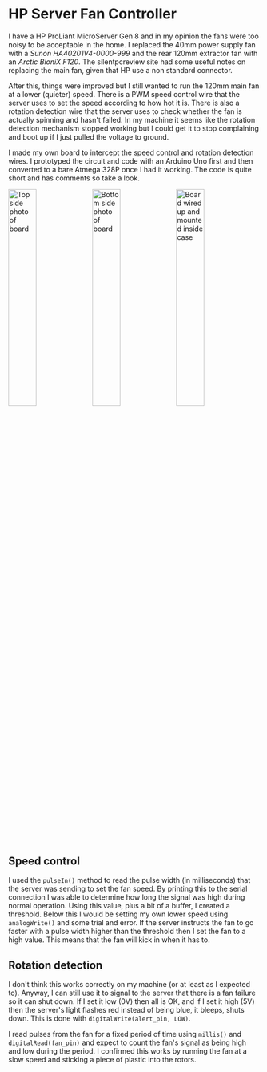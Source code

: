 # HP Server Fan Controller

I have a HP ProLiant MicroServer Gen 8 and in my opinion the fans were too noisy to be acceptable in the home. I replaced the 40mm power supply fan with a *Sunon HA40201V4-0000-999* and the rear 120mm extractor fan with an *Arctic BioniX F120*. The silentpcreview site had some useful notes on replacing the main fan, given that HP use a non standard connector.

After this, things were improved but I still wanted to run the 120mm main fan at a lower (quieter) speed. There is a PWM speed control wire that the server uses to set the speed according to how hot it is. There is also a rotation detection wire that the server uses to check whether the fan is actually spinning and hasn't failed. In my machine it seems like the rotation detection mechanism stopped working but I could get it to stop complaining and boot up if I just pulled the voltage to ground.

I made my own board to intercept the speed control and rotation detection wires. I prototyped the circuit and code with an Arduino Uno first and then converted to a bare Atmega 328P once I had it working. The code is quite short and has comments so take a look.

<a href="https://epixstudios.co.uk/filer/canonical/1532891767/5/"><img src="https://epixstudios.co.uk/filer/canonical/1532891767/5/" alt="Top side photo of board" width=33.3% /></a><a href="https://epixstudios.co.uk/filer/canonical/1532891767/6/"><img src="https://epixstudios.co.uk/filer/canonical/1532891767/6/" alt="Bottom side photo of board" width=33.3% /></a><a href="https://epixstudios.co.uk/filer/canonical/1532891767/7/"><img src="https://epixstudios.co.uk/filer/canonical/1532891767/7/" alt="Board wired up and mounted inside case" width=33.3% /></a>


## Speed control

I used the `pulseIn()` method to read the pulse width (in milliseconds) that the server was sending to set the fan speed. By printing this to the serial connection I was able to determine how long the signal was high during normal operation. Using this value, plus a bit of a buffer, I created a threshold. Below this I would be setting my own lower speed using `analogWrite()` and some trial and error. If the server instructs the fan to go faster with a pulse width higher than the threshold then I set the fan to a high value. This means that the fan will kick in when it has to.


## Rotation detection

I don't think this works correctly on my machine (or at least as I expected to). Anyway, I can still use it to signal to the server that there is a fan failure so it can shut down. If I set it low (0V) then all is OK, and if I set it high (5V) then the server's light flashes red instead of being blue, it bleeps, shuts down. This is done with `digitalWrite(alert_pin, LOW)`.

I read pulses from the fan for a fixed period of time using `millis()` and `digitalRead(fan_pin)` and expect to count the fan's signal as being high and low during the period. I confirmed this works by running the fan at a slow speed and sticking a piece of plastic into the rotors.
